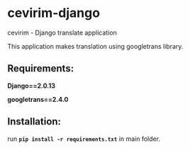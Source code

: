 # cevirim-django
cevirim - Django translate application

This application makes translation using googletrans library.

## Requirements:

**Django==2.0.13**

**googletrans==2.4.0**

## Installation:
  run **`pip install -r requirements.txt`** in main folder. 
